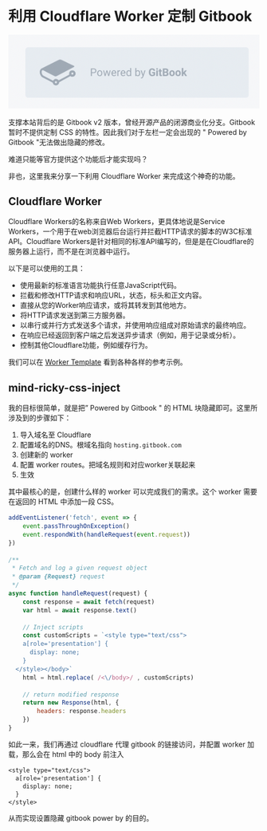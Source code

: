 # 利用 Cloudflare Worker 定制 Gitbook

![](<../.gitbook/assets/image (199).png>)

支撑本站背后的是 Gitbook v2 版本，曾经开源产品的闭源商业化分支。Gitbook 暂时不提供定制 CSS 的特性。因此我们对于左栏一定会出现的 " Powered by Gitbook "无法做出隐藏的修改。

难道只能等官方提供这个功能后才能实现吗？

非也，这里我来分享一下利用 Cloudflare Worker 来完成这个神奇的功能。

## Cloudflare Worker

Cloudflare Workers的名称来自Web Workers，更具体地说是Service Workers，一个用于在web浏览器后台运行并拦截HTTP请求的脚本的W3C标准API。Cloudflare Workers是针对相同的标准API编写的，但是是在Cloudflare的服务器上运行，而不是在浏览器中运行。

以下是可以使用的工具：

* 使用最新的标准语言功能执行任意JavaScript代码。
* 拦截和修改HTTP请求和响应URL，状态，标头和正文内容。
* 直接从您的Worker响应请求，或将其转发到其他地方。
* 将HTTP请求发送到第三方服务器。
* 以串行或并行方式发送多个请求，并使用响应组成对原始请求的最终响应。
* 在响应已经返回到客户端之后发送异步请求（例如，用于记录或分析）。
* 控制其他Cloudflare功能，例如缓存行为。

我们可以在 [Worker Template](https://developers.cloudflare.com/workers/templates/) 看到各种各样的参考示例。

## mind-ricky-css-inject

我的目标很简单，就是把” Powered by Gitbook " 的 HTML 块隐藏即可。这里所涉及到的步骤如下：

1. 导入域名至 Cloudflare
2. 配置域名的DNS。根域名指向 `hosting.gitbook.com`
3. 创建新的 worker
4. 配置 worker routes。把域名规则和对应worker关联起来
5. 生效

其中最核心的是，创建什么样的 worker 可以完成我们的需求。这个 worker 需要在返回的 HTML 中添加一段 CSS。

```javascript
addEventListener('fetch', event => {
	event.passThroughOnException()
	event.respondWith(handleRequest(event.request))
})

/**
 * Fetch and log a given request object
 * @param {Request} request
 */
async function handleRequest(request) {
	const response = await fetch(request)
	var html = await response.text()

	// Inject scripts
	const customScripts = `<style type="text/css">
    a[role='presentation'] {
      display: none;
    }
  </style></body>`
	html = html.replace( /<\/body>/ , customScripts)

	// return modified response
	return new Response(html, {
		headers: response.headers
	}) 
}
```

如此一来，我们再通过 cloudflare 代理 gitbook 的链接访问，并配置 worker 加载，那么会在 html 中的 body 前注入

```markup
<style type="text/css">
  a[role='presentation'] {
    display: none;
  }
</style>
```

从而实现设置隐藏 gitbook power by 的目的。
